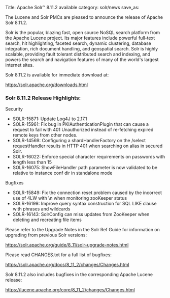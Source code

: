 Title: Apache Solr™ 8.11.2 available
category: solr/news
save_as:

The Lucene and Solr PMCs are pleased to announce the release of Apache Solr 8.11.2.

Solr is the popular, blazing fast, open source NoSQL search platform from the Apache Lucene project. Its major features include powerful full-text search, hit highlighting, faceted search, dynamic clustering, database integration, rich document handling, and geospatial search. Solr is highly scalable, providing fault tolerant distributed search and indexing, and powers the search and navigation features of many of the world's largest internet sites.

Solr 8.11.2 is available for immediate download at:

  <https://solr.apache.org/downloads.html>

### Solr 8.11.2 Release Highlights:

Security

* SOLR-15871: Update Log4J to 2.17.1
* SOLR-15961: Fix bug in PKIAuthenticationPlugin that can cause a request to fail with 401 Unauthorized instead of re-fetching expired remote keys from other nodes.
* SOLR-14569: Configuring a shardHandlerFactory on the /select requestHandler results in HTTP 401 when searching on alias in secured Solr.
* SOLR-16022: Enforce special character requirements on passwords with length less than 15
* SOLR-16075: ShowFileHandler path parameter is now validated to be relative to instance conf dir in standalone mode

Bugfixes

* SOLR-15849: Fix the connection reset problem caused by the incorrect use of 4LW with \n when monitoring zooKeeper status
* SOLR-16199: Improve query syntax construction for SQL LIKE clause with phrases and wildcards
* SOLR-16143: SolrConfig can miss updates from ZooKeeper when deleting and recreating file items

Please refer to the Upgrade Notes in the Solr Ref Guide for information on upgrading from previous Solr versions:

  <https://solr.apache.org/guide/8_11/solr-upgrade-notes.html>

Please read CHANGES.txt for a full list of bugfixes:

  <https://solr.apache.org/docs/8_11_2/changes/Changes.html>

Solr 8.11.2 also includes bugfixes in the corresponding Apache Lucene release:

  <https://lucene.apache.org/core/8_11_2/changes/Changes.html>